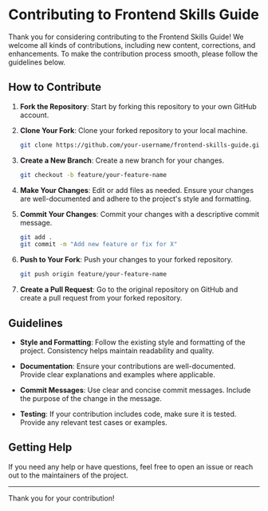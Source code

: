 # Contributing to Frontend Skills Guide

Thank you for considering contributing to the Frontend Skills Guide! We welcome all kinds of contributions, including new content, corrections, and enhancements. To make the contribution process smooth, please follow the guidelines below.

## How to Contribute

1. **Fork the Repository**: Start by forking this repository to your own GitHub account.

2. **Clone Your Fork**: Clone your forked repository to your local machine.
    ```bash
    git clone https://github.com/your-username/frontend-skills-guide.git
    ```

3. **Create a New Branch**: Create a new branch for your changes.
    ```bash
    git checkout -b feature/your-feature-name
    ```

4. **Make Your Changes**: Edit or add files as needed. Ensure your changes are well-documented and adhere to the project's style and formatting.

5. **Commit Your Changes**: Commit your changes with a descriptive commit message.
    ```bash
    git add .
    git commit -m "Add new feature or fix for X"
    ```

6. **Push to Your Fork**: Push your changes to your forked repository.
    ```bash
    git push origin feature/your-feature-name
    ```

7. **Create a Pull Request**: Go to the original repository on GitHub and create a pull request from your forked repository.

## Guidelines

- **Style and Formatting**: Follow the existing style and formatting of the project. Consistency helps maintain readability and quality.

- **Documentation**: Ensure your contributions are well-documented. Provide clear explanations and examples where applicable.

- **Commit Messages**: Use clear and concise commit messages. Include the purpose of the change in the message.

- **Testing**: If your contribution includes code, make sure it is tested. Provide any relevant test cases or examples.

## Getting Help

If you need any help or have questions, feel free to open an issue or reach out to the maintainers of the project.

---

Thank you for your contribution!
